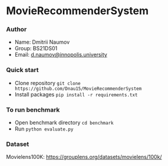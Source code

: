 # MovieRecommenderSystem
### Author
* Name: Dmitrii Naumov
* Group: BS21DS01
* Email: d.naumov@innopolis.university
### Quick start
* Clone repository `git clone https://github.com/Dnau15/MovieRecommenderSystem`
* Install packages `pip install -r requirements.txt`
### To run benchmark
* Open benchmark directory `cd benchmark`
* Run `python evaluate.py`
### Dataset
Movielens100K: https://grouplens.org/datasets/movielens/100k/